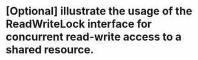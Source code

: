# [Optional] illustrate the usage of the ReadWriteLock interface for concurrent read-write access to a shared resource.